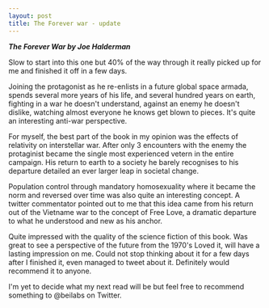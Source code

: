 ```yaml
---
layout: post
title: The Forever war - update
---
```


***The Forever War by Joe Halderman***

Slow to start into this one but 40% of the way through it really picked up for me and finished it off in a few days.

Joining the protagonist as he re-enlists in a future global space armada, spends several more years of his life, and several hundred years on earth, fighting in a war he doesn't understand, against an enemy he doesn't dislike, watching almost everyone he knows get blown to pieces.  It's quite an interesting anti-war perspective.

For myself, the best part of the book in my opinion was the effects of relativity on interstellar war.  After only 3  encounters with the enemy the protaginist became the single most experienced vetern in the entire campaign.  His return to earth to a society he barely recognises to his departure detailed an ever larger leap in societal change.

Population control through mandatory homosexuality where it became the norm and reversed over time was also quite an interesting concept.  A twitter commentator pointed out to me that this idea came from his return out of the Vietname war to the concept of Free Love, a dramatic departure to what he understood and new as his anchor. 

Quite impressed with the quality of the science fiction of this book.  Was great to see a perspective of the future from the 1970's  Loved it, will have a lasting impression on me.  Could not stop thinking about it for a few days after I finished it, even managed to tweet about it.  Definitely would recommend it to anyone.

I'm yet to decide what my next read will be but feel free to recommend something to @beilabs on Twitter. 